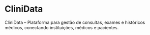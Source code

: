 # CliniData
CliniData – Plataforma para gestão de consultas, exames e históricos médicos, conectando instituições, médicos e pacientes.
